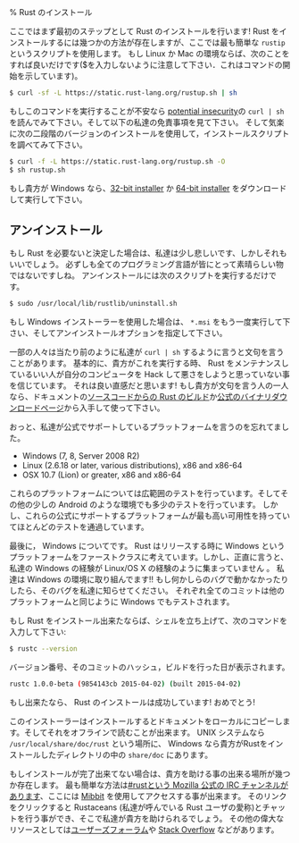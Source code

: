 % Rust のインストール

ここではまず最初のステップとして Rust のインストールを行います!
 Rust をインストールするには幾つかの方法が存在しますが、ここでは最も簡単な `rustip` というスクリプトを使用します。
もし Linux か Mac の環境ならば、次のことをすれば良いだけです($を入力しないように注意して下さい．これはコマンドの開始を示しています)。

```bash
$ curl -sf -L https://static.rust-lang.org/rustup.sh | sh
```

もしこのコマンドを実行することが不安なら [potential insecurity][insecurity]の `curl
| sh` を読んでみて下さい。そして以下の私達の免責事項を見て下さい。
そして気楽に次の二段階のバージョンのインストールを使用して，インストールスクリプトを調べてみて下さい。

```bash
$ curl -f -L https://static.rust-lang.org/rustup.sh -O
$ sh rustup.sh
```

[insecurity]: http://curlpipesh.tumblr.com

もし貴方が Windows なら、[32-bit installer][win32] か [64-bit installer][win64] をダウンロードして実行して下さい。

[win32]: https://static.rust-lang.org/dist/rust-1.0.0-beta-i686-pc-windows-gnu.msi
[win64]: https://static.rust-lang.org/dist/rust-1.0.0-beta-x86_64-pc-windows-gnu.msi

## アンインストール

もし Rust を必要ないと決定した場合は、私達は少し悲しいです、しかしそれもいいでしょう。
必ずしも全てのプログラミング言語が皆にとって素晴らしい物ではないですしね。
アンインストールには次のスクリプトを実行するだけです。

```bash
$ sudo /usr/local/lib/rustlib/uninstall.sh
```

もし Windows インストーラーを使用した場合は、 `*.msi` をもう一度実行して下さい、そしてアンインストールオプションを指定して下さい。

一部の人々は当たり前のように私達が `curl | sh` するように言うと文句を言うことがあります。
基本的に、貴方がこれを実行する時、 Rust をメンテナンスしているいい人が自分のコンピュータを Hack して悪さをしようと思っていない事を信じています。
それは良い直感だと思います!
もし貴方が文句を言う人の一人なら、ドキュメントの[ソースコードからの Rust のビルド][from source]か[公式のバイナリダウンロードページ][install page]から入手して使って下さい。

[from source]: https://github.com/rust-lang/rust#building-from-source
[install page]: http://www.rust-lang.org/install.html

おっと、私達が公式でサポートしているプラットフォームを言うのを忘れてました。

* Windows (7, 8, Server 2008 R2)
* Linux (2.6.18 or later, various distributions), x86 and x86-64
* OSX 10.7 (Lion) or greater, x86 and x86-64

これらのプラットフォームについては広範囲のテストを行っています。そしてその他の少しの Android のような環境でも多少のテストを行っています。
しかし、これらの公式にサポートするプラットフォームが最も高い可用性を持っていてほとんどのテストを通過しています。

最後に， Windows についてです。 Rust はリリースする時に Windows というプラットフォームをファーストクラスに考えています。しかし、正直に言うと、私達の Windows の経験が Linux/OS X の経験のように集まっていません 。
私達は Windows の環境に取り組んでます!!
もし何かしらのバグで動かなかったりしたら、そのバグを私達に知らせてください。
それぞれ全てのコミットは他のプラットフォームと同じように Windows でもテストされます。

もし Rust をインストール出来たならば、シェルを立ち上げて、次のコマンドを入力して下さい:

```bash
$ rustc --version
```

バージョン番号、そのコミットのハッシュ，ビルドを行った日が表示されます。

```bash
rustc 1.0.0-beta (9854143cb 2015-04-02) (built 2015-04-02)
```

もし出来たなら、 Rust のインストールは成功しています! おめでとう!

このインストーラーはインストールするとドキュメントをローカルにコピーします。そしてそれをオフラインで読むことが出来ます。
 UNIX システムなら `/usr/local/share/doc/rust` という場所に、
 Windows なら貴方がRustをインストールしたディレクトリの中の `share/doc` にあります。

もしインストールが完了出来てない場合は、貴方を助ける事の出来る場所が幾つか存在します。
最も簡単な方法は[#rustという Mozilla 公式の IRC チャンネルがあります][irc]、ここには [Mibbit][mibbit] を使用してアクセスする事が出来ます。
そのリンクをクリックすると Rustaceans (私達が呼んでいる Rust ユーザの愛称)とチャットを行う事ができ、そこで私達が貴方を助けられるでしょう。
その他の偉大なリソースとしては[ユーザーズフォーラム][users]や [Stack Overflow][stackoverflow] などがあります。


[irc]: irc://irc.mozilla.org/#rust
[mibbit]: http://chat.mibbit.com/?server=irc.mozilla.org&channel=%23rust
[users]: http://users.rust-lang.org/ 
[stackoverflow]: http://stackoverflow.com/questions/tagged/rust
